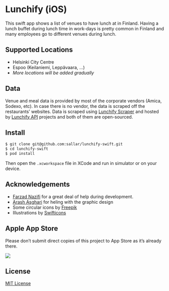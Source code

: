 Lunchify (iOS)
===
This swift app shows a list of venues to have lunch at in Finland. Having a lunch buffet during lunch time in work-days is pretty common in Finland and many employees go to different venues during lunch.

## Supported Locations
- Helsinki City Centre
- Espoo (Keilaniemi, Leppävaara, ...)
- _More locations will be added gradually_

## Data
Venue and meal data is provided by most of the corporate vendors (Amica, Sodexo, etc). In case there is no vendor, the data is scraped off the restaurants’ websites. Data is scraped using [Lunchify Scraper](https://github.com/sallar/lunchify-scraper) and hosted by [Lunchify API](https://github.com/sallar/lunchify-api) projects and both of them are open-sourced.

## Install
``` bash
$ git clone git@github.com:sallar/lunchify-swift.git
$ cd lunchify-swift
$ pod install
``` 
Then open the `.xcworkspace` file in XCode and run in simulator or on your device.

## Acknowledgements
- [Farzad Nazifi](https://github.com/euwars) for a great deal of help during development.
- [Arash Asghari](https://twitter.com/_arashsghari) for heling with the graphic design
- Some circular icons by [Freepik](http://www.freepik.com/)
- Illustrations by [Swifticons](http://swifticons.com/)

## Apple App Store
Please don’t submit direct copies of this project to App Store as it’s already there.

[![](https://lunchify.fi/static/badge.svg)](https://itunes.apple.com/us/app/lunchify/id1099214692?ls=1&mt=8)

## License
[MIT License](http://sallar.mit-license.org/)

